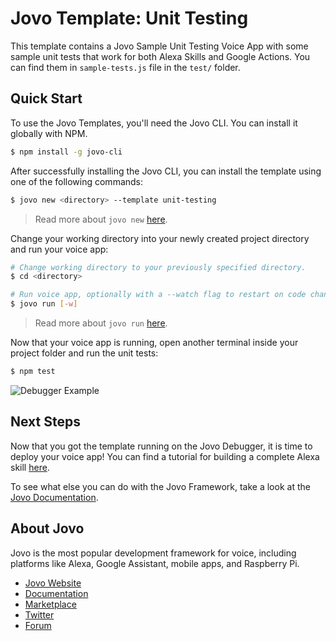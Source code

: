# Jovo Template: Unit Testing

This template contains a Jovo Sample Unit Testing Voice App with some sample unit tests that work for both Alexa Skills and Google Actions. You can find them in `sample-tests.js` file in the `test/` folder.

## Quick Start

To use the Jovo Templates, you'll need the Jovo CLI. You can install it globally with NPM.

```sh
$ npm install -g jovo-cli
```

After successfully installing the Jovo CLI, you can install the template using one of the following commands:

```sh
$ jovo new <directory> --template unit-testing
```

> Read more about `jovo new` [here](https://www.jovo.tech/marketplace/jovo-cli#jovo-new).

Change your working directory into your newly created project directory and run your voice app:

```sh
# Change working directory to your previously specified directory.
$ cd <directory>

# Run voice app, optionally with a --watch flag to restart on code changes.
$ jovo run [-w]
```

> Read more about `jovo run` [here](https://www.jovo.tech/marketplace/jovo-cli#jovo-run).

Now that your voice app is running, open another terminal inside your project folder and run the unit tests:

```sh
$ npm test
```

![Debugger Example](../img/debugger.gif)

## Next Steps

Now that you got the template running on the Jovo Debugger, it is time to deploy your voice app! You can find a tutorial for building a complete Alexa skill [here](https://www.jovo.tech/tutorials/alexa-skill-tutorial-nodejs).

To see what else you can do with the Jovo Framework, take a look at the [Jovo Documentation](https://www.jovo.tech/docs/).

## About Jovo

Jovo is the most popular development framework for voice, including platforms like Alexa, Google Assistant, mobile apps, and Raspberry Pi.

-   [Jovo Website](https://jovo.tech/)
-   [Documentation](https://jovo.tech/docs/)
-   [Marketplace](https://www.jovo.tech/marketplace/)
-   [Twitter](https://twitter.com/jovotech/)
-   [Forum](https://community.jovo.tech/)
